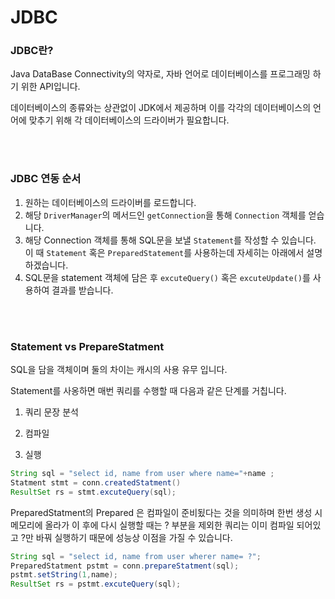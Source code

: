 # JDBC


### JDBC란?

Java DataBase Connectivity의 약자로, 자바 언어로 데이터베이스를 프로그래밍 하기 위한 API입니다.

데이터베이스의 종류와는 상관없이 JDK에서 제공하며 이를 각각의 데이터베이스의 언어에 맞추기 위해 각 데이터베이스의 드라이버가 필요합니다.

<br>
<br>

### JDBC 연동 순서


1. 원하는 데이터베이스의 드라이버를 로드합니다.
2. 해당 `DriverManager`의 메서드인 `getConnection`을 통해 `Connection` 객체를 얻습니다.
3. 해당 Connection 객체를 통해 SQL문을 보낼 `Statement`를 작성할 수 있습니다. 이 때 `Statement` 혹은 `PreparedStatement`를 사용하는데 자세히는 아래에서 설명하겠습니다.
4. SQL문을 statement 객체에 담은 후 `excuteQuery()` 혹은 `excuteUpdate()`를 사용하여 결과를 받습니다. 

<br>
<br>

### Statement vs PrepareStatment

SQL을 담을 객체이며 둘의 차이는 캐시의 사용 유무 입니다.

Statement를 사옹하면 매번 쿼리를 수행할 때 다음과 같은 단계를 거칩니다.

1) 쿼리 문장 분석

2) 컴파일

3) 실행

```java
String sql = "select id, name from user where name="+name ;
Statment stmt = conn.createdStatment()
ResultSet rs = stmt.excuteQuery(sql);
```

PreparedStatment의 Prepared 은 컴파일이 준비됬다는 것을 의미하며 한번 생성 시 메모리에 올라가 이 후에 다시 실행할 때는 ? 부분을 제외한 쿼리는 이미 컴파일 되어있고 ?만 바꿔 실행하기 때문에  성능상 이점을 가질 수 있습니다.

```java
String sql = "select id, name from user wherer name= ?";
PreparedStatment pstmt = conn.prepareStatment(sql);
pstmt.setString(1,name);
ResultSet rs = pstmt.excuteQuery(sql);
```
